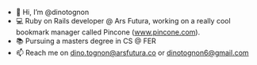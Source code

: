 - 👋 Hi, I’m @dinotognon
- 💻 Ruby on Rails developer @ Ars Futura, working on a really cool bookmark manager called Pincone (www.pincone.com).
- 📚 Pursuing a masters degree in CS @ FER
- 📫 Reach me on dino.tognon@arsfutura.co or dinotognon6@gmail.com
